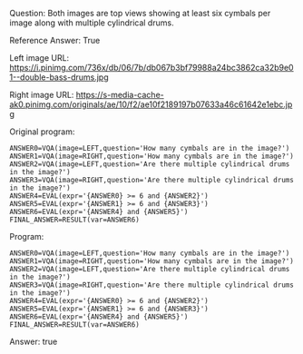 Question: Both images are top views showing at least six cymbals per image along with multiple cylindrical drums.

Reference Answer: True

Left image URL: https://i.pinimg.com/736x/db/06/7b/db067b3bf79988a24bc3862ca32b9e01--double-bass-drums.jpg

Right image URL: https://s-media-cache-ak0.pinimg.com/originals/ae/10/f2/ae10f2189197b07633a46c61642e1ebc.jpg

Original program:

```
ANSWER0=VQA(image=LEFT,question='How many cymbals are in the image?')
ANSWER1=VQA(image=RIGHT,question='How many cymbals are in the image?')
ANSWER2=VQA(image=LEFT,question='Are there multiple cylindrical drums in the image?')
ANSWER3=VQA(image=RIGHT,question='Are there multiple cylindrical drums in the image?')
ANSWER4=EVAL(expr='{ANSWER0} >= 6 and {ANSWER2}')
ANSWER5=EVAL(expr='{ANSWER1} >= 6 and {ANSWER3}')
ANSWER6=EVAL(expr='{ANSWER4} and {ANSWER5}')
FINAL_ANSWER=RESULT(var=ANSWER6)
```
Program:

```
ANSWER0=VQA(image=LEFT,question='How many cymbals are in the image?')
ANSWER1=VQA(image=RIGHT,question='How many cymbals are in the image?')
ANSWER2=VQA(image=LEFT,question='Are there multiple cylindrical drums in the image?')
ANSWER3=VQA(image=RIGHT,question='Are there multiple cylindrical drums in the image?')
ANSWER4=EVAL(expr='{ANSWER0} >= 6 and {ANSWER2}')
ANSWER5=EVAL(expr='{ANSWER1} >= 6 and {ANSWER3}')
ANSWER6=EVAL(expr='{ANSWER4} and {ANSWER5}')
FINAL_ANSWER=RESULT(var=ANSWER6)
```
Answer: true

